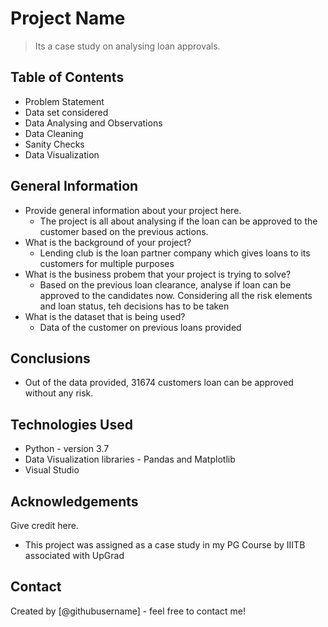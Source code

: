 # Project Name
> Its a case study on analysing loan approvals.


## Table of Contents
* Problem Statement
* Data set considered
* Data Analysing and Observations
* Data Cleaning
* Sanity Checks
* Data Visualization
<!-- You can include any other section that is pertinent to your problem -->

## General Information
- Provide general information about your project here.
    - The project is all about analysing if the loan can be approved to the customer based on the previous actions.
- What is the background of your project?
    - Lending club is the loan partner company which gives loans to its customers for multiple purposes
- What is the business probem that your project is trying to solve?
    - Based on the previous loan clearance, analyse if loan can be approved to the candidates now. Considering all the risk elements and loan status, teh decisions has       to be taken
- What is the dataset that is being used?
    - Data of the customer on previous loans provided

<!-- You don't have to answer all the questions - just the ones relevant to your project. -->

## Conclusions
- Out of the data provided, 31674 customers loan can be approved without any risk.

<!-- You don't have to answer all the questions - just the ones relevant to your project. -->


## Technologies Used
- Python - version 3.7
- Data Visualization libraries - Pandas and Matplotlib
- Visual Studio

<!-- As the libraries versions keep on changing, it is recommended to mention the version of library used in this project -->

## Acknowledgements
Give credit here.
- This project was assigned as a case study in my PG Course by IIITB associated with UpGrad

## Contact
Created by [@githubusername] - feel free to contact me!


<!-- Optional -->
<!-- ## License -->
<!-- This project is open source and available under the [... License](). -->

<!-- You don't have to include all sections - just the one's relevant to your project -->

